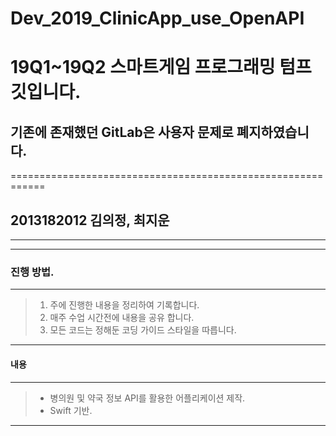 # Dev_2019_ClinicApp_use_OpenAPI
# 19Q1~19Q2 스마트게임 프로그래밍 텀프 깃입니다.
## 기존에 존재했던 GitLab은 사용자 문제로 폐지하였습니다.
============================================================

## 2013182012 김의정, 최지운
-----------------------------------------------------------------------

<hr/>

### 진행 방법.
-----------------
> 1. 주에 진행한 내용을 정리하여 기록합니다. 
> 2. 매주 수업 시간전에 내용을 공유 합니다.
> 3. 모든 코드는 정해둔 코딩 가이드 스타일을 따릅니다.

<hr/>

#### 내용
----------
> * 병의원 및 약국 정보 API를 활용한 어플리케이션 제작.
> * Swift 기반.

<hr/>

